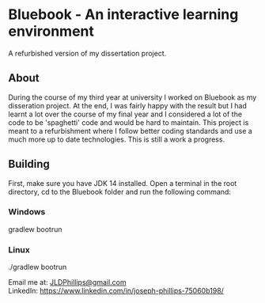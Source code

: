 # Bluebook - An interactive learning environment
A refurbished version of my dissertation project.
## About
During the course of my third year at university I worked on Bluebook as my disseration project. At the end, I was fairly happy with the result but I had learnt a lot over the course of my final year and I considered a lot of the code to be 'spaghetti' code and would be hard to maintain. This project is meant to a refurbishment where I follow better coding standards and use a much more up to date technologies.
This is still a work a progress.
## Building
First, make sure you have JDK 14 installed. Open a terminal in the root directory, cd to the Bluebook folder and run the following command:
### Windows
gradlew bootrun
### Linux
./gradlew bootrun   
    
Email me at: JLDPhillips@gmail.com   
LinkedIn: https://www.linkedin.com/in/joseph-phillips-75060b198/
